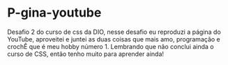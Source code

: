 # P-gina-youtube
Desafio  2 do curso de css da DIO, nesse desafio eu reproduzi a página do YouTube, aproveitei e juntei as duas coisas que mais amo, programação e crochÊ que é meu hobby número 1. Lembrando que não conclui ainda o curso de CSS, então tenho muito para aprender ainda! 

